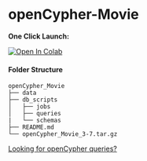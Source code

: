 # openCypher-Movie

**One Click Launch:**

[![Open In Colab](https://colab.research.google.com/assets/colab-badge.svg)](https://colab.research.google.com/gist/HerkTG/21d5305b34ea4f4b7a986104d06109cd/opencypher_movie_sandbox.ipynb)

#### Folder Structure
```
openCypher_Movie
├── data
├── db_scripts
│   ├── jobs
│   ├── queries
|   └── schemas
├── README.md
└── openCypher_Movie_3-7.tar.gz
```

[Looking for openCypher queries?](https://github.com/TigerGraph-DevLabs/openCypher-Movie/blob/main/db_scripts/queries/openCypher.md)
